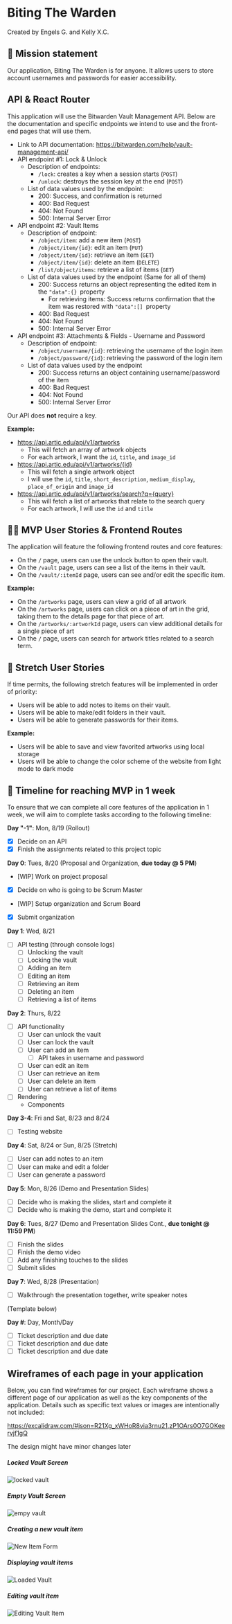 # Biting The Warden

Created by Engels G. and Kelly X.C.

## 🚀 Mission statement

Our application, Biting The Warden is for anyone. It allows users to store account usernames and passwords for easier accessibility.

## API & React Router

This application will use the Bitwarden Vault Management API. Below are the documentation and specific endpoints we intend to use and the front-end pages that will use them.

- Link to API documentation: https://bitwarden.com/help/vault-management-api/
- API endpoint #1: Lock & Unlock
  - Description of endpoints:
    - `/lock`: creates a key when a session starts (`POST`)
    - `/unlock`: destroys the session key at the end (`POST`)
  - List of data values used by the endpoint:
    - 200: Success, and confirmation is returned
    - 400: Bad Request
    - 404: Not Found
    - 500: Internal Server Error
- API endpoint #2: Vault Items
  - Description of endpoint:
    - `/object/item`: add a new item (`POST`)
    - `/object/item/{id}`: edit an item (`PUT`)
    - `/object/item/{id}`: retrieve an item (`GET`)
    - `/object/item/{id}`: delete an item (`DELETE`)
    - `/list/object/items`: retrieve a list of items (`GET`)
  - List of data values used by the endpoint
    (Same for all of them)
    - 200: Success returns an object representing the edited item in the `"data":{} `property
      - For retrieving items: Success returns confirmation that the item was restored with `"data":[] `property
    - 400: Bad Request
    - 404: Not Found
    - 500: Internal Server Error
- API endpoint #3: Attachments & Fields - Username and Password
  - Description of endpoint:
    - `/object/username/{id}`: retrieving the username of the login item
    - `/object/password/{id}`: retrieving the password of the login item
  - List of data values used by the endpoint
    - 200: Success returns an object containing username/password of the item
    - 400: Bad Request
    - 404: Not Found
    - 500: Internal Server Error

Our API does **not** require a key.

**Example:**

- https://api.artic.edu/api/v1/artworks
  - This will fetch an array of artwork objects
  - For each artwork, I want the `id`, `title`, and `image_id`
- https://api.artic.edu/api/v1/artworks/{id}
  - This will fetch a single artwork object
  - I will use the `id`, `title`, `short_description`, `medium_display`, `place_of_origin` and `image_id`
- https://api.artic.edu/api/v1/artworks/search?q={query}
  - This will fetch a list of artworks that relate to the search query
  - For each artwork, I will use the `id` and `title`

## 👩‍💻 MVP User Stories & Frontend Routes

The application will feature the following frontend routes and core features:

- On the `/` page, users can use the unlock button to open their vault.
- On the `/vault` page, users can see a list of the items in their vault.
- On the `/vault/:itemId` page, users can see and/or edit the specific item.

**Example:**

- On the `/artworks` page, users can view a grid of all artwork
- On the `/artworks` page, users can click on a piece of art in the grid, taking them to the details page for that piece of art.
- On the `/artworks/:artworkId` page, users can view additional details for a single piece of art
- On the `/` page, users can search for artwork titles related to a search term.

## 🤔 Stretch User Stories

If time permits, the following stretch features will be implemented in order of priority:

- Users will be able to add notes to items on their vault.
- Users will be able to make/edit folders in their vault.
- Users will be able to generate passwords for their items.

**Example:**

- Users will be able to save and view favorited artworks using local storage
- Users will be able to change the color scheme of the website from light mode to dark mode

## 📆 Timeline for reaching MVP in 1 week

To ensure that we can complete all core features of the application in 1 week, we will aim to complete tasks according to the following timeline:

**Day "-1"**: Mon, 8/19 (Rollout)

- [x] Decide on an API 
- [x] Finish the assignments related to this project topic 

**Day 0**: Tues, 8/20 (Proposal and Organization, **due today @ 5 PM**)

- [WIP] Work on project proposal
- [x] Decide on who is going to be Scrum Master  
- [WIP] Setup organization and Scrum Board 
- [x] Submit organization

**Day 1**: Wed, 8/21 

- [ ] API testing (through console logs)
  - [ ] Unlocking the vault 
  - [ ] Locking the vault 
  - [ ] Adding an item
  - [ ] Editing an item
  - [ ] Retrieving an item
  - [ ] Deleting an item
  - [ ] Retrieving a list of items 

**Day 2**: Thurs, 8/22 

- [ ] API functionality 
  - [ ] User can unlock the vault 
  - [ ] User can lock the vault 
  - [ ] User can add an item
    - [ ] API takes in username and password
  - [ ] User can edit an item
  - [ ] User can retrieve an item
  - [ ] User can delete an item
  - [ ] User can retrieve a list of items
- [ ] Rendering 
  - Components


**Day 3-4**: Fri and Sat, 8/23 and 8/24 

- [ ] Testing website 

**Day 4**: Sat, 8/24 or Sun, 8/25 (Stretch)

- [ ] User can add notes to an item
- [ ] User can make and edit a folder 
- [ ] User can generate a password

**Day 5**: Mon, 8/26 (Demo and Presentation Slides)

- [ ] Decide who is making the slides, start and complete it
- [ ] Decide who is making the demo, start and complete it

**Day 6**: Tues, 8/27 (Demo and Presentation Slides Cont., **due tonight @ 11:59 PM**)

- [ ] Finish the slides 
- [ ] Finish the demo video  
- [ ] Add any finishing touches to the slides 
- [ ] Submit slides 

**Day 7**: Wed, 8/28 (Presentation)

- [ ] Walkthrough the presentation together, write speaker notes 


(Template below) 

**Day #**: Day, Month/Day
- [ ] Ticket description and due date
- [ ] Ticket description and due date
- [ ] Ticket description and due date

## Wireframes of each page in your application

Below, you can find wireframes for our project. Each wireframe shows a different page of our application as well as the key components of the application. Details such as specific text values or images are intentionally not included:

https://excalidraw.com/#json=R21Xg_xWHoR8via3rnu21,zP1OArs0O7GOKeervjf1gQ 

The design might have minor changes later

##### Locked Vault Screen
![locked vault](https://i.imgur.com/lsQDe3E.png "Locked Vault")

##### Empty Vault Screen
![empy vault](https://i.imgur.com/5YcxKwd.png "Empty Vault")

##### Creating a new vault item
![New Item Form](https://i.imgur.com/GxPRTuX.png "New Item Font")

##### Displaying vault items
![Loaded Vault](https://i.imgur.com/7xV9NoZ.png "Loaded Vault")

##### Editing vault item
![Editing Vault Item](https://i.imgur.com/8uswBHt.png "Editing Vault Item")


